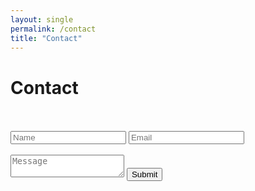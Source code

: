 ```yaml
---
layout: single
permalink: /contact
title: "Contact"
---
```


# Contact

<br/>
<br/>

<form class="contact_form" action="https://formspree.io/f/mkndwwgb" method="POST">
<!--<form action="/submit_form" method="POST">-->
  <div class="input_container">
    <input type="text" name="name" placeholder="Name" required/>
    <input type="email" name="_replyto" placeholder="Email" required/>
  </div>
  <br />
  <textarea name="message" placeholder="Message" maxlength="500" required></textarea>
  <button type="submit">Submit</button>
</form>
